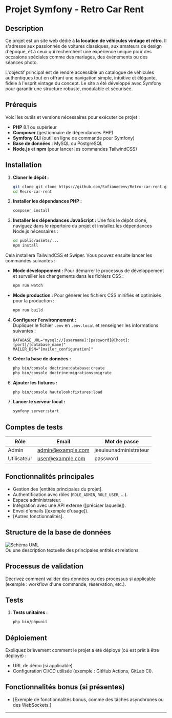 # Projet Symfony - Retro Car Rent

## Description
Ce projet est un site web dédié à **la location de véhicules vintage et rétro**. Il s'adresse aux passionnés de voitures classiques, aux amateurs de design d'époque, et à ceux qui recherchent une expérience unique pour des occasions spéciales comme des mariages, des événements ou des séances photo.

L'objectif principal est de rendre accessible un catalogue de véhicules authentiques tout en offrant une navigation simple, intuitive et élégante, fidèle à l'esprit vintage du concept. Le site a été développé avec Symfony pour garantir une structure robuste, modulable et sécurisée.

## Prérequis
Voici les outils et versions nécessaires pour exécuter ce projet :

- **PHP** 8.1 ou supérieur
- **Composer** (gestionnaire de dépendances PHP)
- **Symfony CLI** (outil en ligne de commande pour Symfony)
- **Base de données** : MySQL ou PostgreSQL
- **Node.js** et **npm** (pour lancer les commandes TailwindCSS)


## Installation

1. **Cloner le dépôt :**
   ```bash
   git clone git clone https://github.com/Sofianedevv/Retro-car-rent.git
   cd Recro-car-rent
   ```

2. **Installer les dépendances PHP :**
   ```bash
   composer install
   ```

3. **Installer les dépendances JavaScript :**
Une fois le dépôt cloné, naviguez dans le répertoire du projet et installez les dépendances Node.js nécessaires :
   ```bash
   cd public/assets/...
   npm install
   ```
Cela installera TailwindCSS et Swiper. Vous pouvez ensuite lancer les commandes suivantes :
* **Mode développement :** Pour démarrer le processus de développement et surveiller les changements dans les fichiers CSS :
    ```bash
   npm run watch
   ```
* **Mode production :** Pour générer les fichiers CSS minifiés et optimisés pour la production :
    ```bash
    npm run build
   ```
4. **Configurer l'environnement :**  
   Dupliquer le fichier `.env` en `.env.local` et renseigner les informations suivantes :
   ```
   DATABASE_URL="mysql://[username]:[password]@[host]:[port]/[database_name]"
   MAILER_DSN="[mailer_configuration]"
   ```

5. **Créer la base de données :**
   ```bash
   php bin/console doctrine:database:create
   php bin/console doctrine:migrations:migrate
   ```

6. **Ajouter les fixtures :**
   ```bash
   php bin/console hautelook:fixtures:load
   ```

7. **Lancer le serveur local :**
   ```bash
   symfony server:start
   ```

## Comptes de tests

| Rôle       | Email                | Mot de passe           |
|------------|----------------------|------------------------|
| Admin      | admin@example.com    | jesuisunadministrateur |
| Utilisateur| user@example.com     | password               |

## Fonctionnalités principales
- Gestion des [entités principales du projet].
- Authentification avec rôles (`ROLE_ADMIN`, `ROLE_USER`, ...).
- Espace administrateur.
- Intégration avec une API externe ([préciser laquelle]).
- Envoi d'emails ([exemple d'usage]).
- [Autres fonctionnalités].

## Structure de la base de données
![Schéma UML](chemin/vers/schema.png)  
Ou une description textuelle des principales entités et relations.

## Processus de validation
Décrivez comment valider des données ou des processus si applicable (exemple : workflow d'une commande, réservation, etc.).

## Tests
1. **Tests unitaires :**
   ```bash
   php bin/phpunit
   ```

## Déploiement
Expliquez brièvement comment le projet a été déployé (ou est prêt à être déployé) :
- URL de démo (si applicable).
- Configuration CI/CD utilisée (exemple : GitHub Actions, GitLab CI).

## Fonctionnalités bonus (si présentes)
- [Exemple de fonctionnalités bonus, comme des tâches asynchrones ou des WebSockets.]

---
